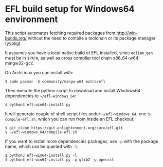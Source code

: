 # EFL build setup for Windows64 environment

This script automates fetching required packages from
http://win-builds.org/ without the need to compile a toolchain or its
package manager (yypkg).

It assumes you have a local native build of EFL installed, since
`eolian_gen` must be in `$PATH`, as well as cross compiler tool chain
x86_64-w64-mingw32-gcc.

On ArchLinux you can install with:

```
$ sudo pacman -S community/mingw-w64 extra/efl
```

Then execute the python script to download and install Windows64
dependencies to `~/efl-windows_64`:

```
$ python3 efl-win64-install.py
```

It will generate couple of shell script files under
`~/efl-windows_64`, one is `compile-efl.sh`, which you can run from inside
an EFL checkout:

```
$ git clone https://git.enlightenment.org/core/efl.git
$ ~/efl-windows_64/compile-efl.sh
```

If you want to install more dependencies packages, use `-p` with the
package name, which can be queried with `-l`:

```
$ python3 efl-win64-install.py -l
$ python3 efl-win64-install.py -p glib2 -p openssl
```
